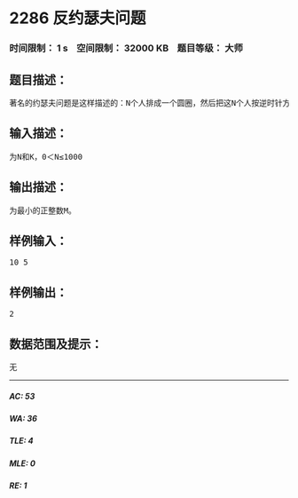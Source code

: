 # 2286 反约瑟夫问题   
### 时间限制： 1 s&nbsp;&nbsp;&nbsp;&nbsp;空间限制： 32000 KB&nbsp;&nbsp;&nbsp;&nbsp;题目等级： 大师  
## 题目描述：  

<pre>
著名的约瑟夫问题是这样描述的：N个人排成一个圆圈，然后把这N个人按逆时针方向编号为1、2、…、N；随机产生一个正整数M，然后从编号为1的人开始按逆时针计数，当某人计数为M的倍数时，该人出队；如此循环下去，直到队列里只有一个人留下。你现在的任务是：对于输入文件的N和K，其中N为初始时约瑟夫圆圈中的人数，K为约瑟夫问题中最后留下的人的编号；请你确定一个最小能发生这种结果的正整数M。
</pre>
  
  
## 输入描述：  

<pre>
为N和K，0＜N≤1000
</pre>
  
  
## 输出描述：  

<pre>
为最小的正整数M。
</pre>
  
  
## 样例输入：  

<pre>
10 5
</pre>
  
  
## 样例输出：  

<pre>
2
</pre>
  
  
## 数据范围及提示：  

<pre>
无
</pre>
  
  
***  

##### AC: 53  
##### WA: 36  
##### TLE: 4  
##### MLE: 0  
##### RE: 1  
